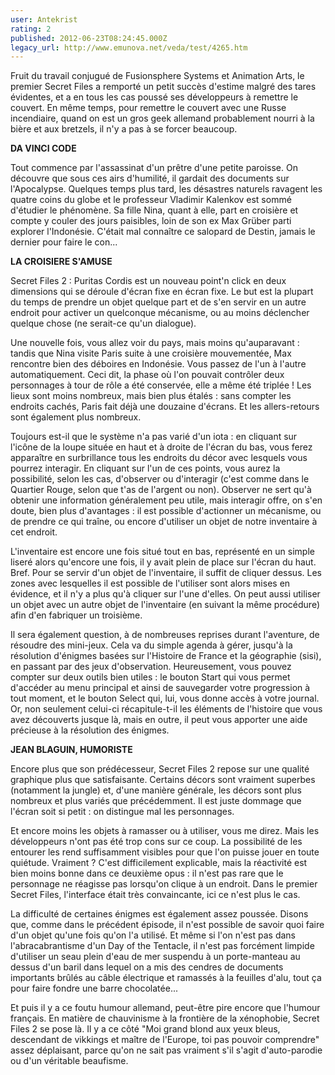 ```yaml
---
user: Antekrist
rating: 2
published: 2012-06-23T08:24:45.000Z
legacy_url: http://www.emunova.net/veda/test/4265.htm
---
```

Fruit du travail conjugué de Fusionsphere Systems et Animation Arts, le premier Secret Files a remporté un petit succès d'estime malgré des tares évidentes, et a en tous les cas poussé ses développeurs à remettre le couvert. En même temps, pour remettre le couvert avec une Russe incendiaire, quand on est un gros geek allemand probablement nourri à la bière et aux bretzels, il n'y a pas à se forcer beaucoup.  

  

**DA VINCI CODE**  

Tout commence par l'assassinat d'un prêtre d'une petite paroisse. On découvre que sous ces airs d'humilité, il gardait des documents sur l'Apocalypse. Quelques temps plus tard, les désastres naturels ravagent les quatre coins du globe et le professeur Vladimir Kalenkov est sommé d'étudier le phénomène. Sa fille Nina, quant à elle, part en croisière et compte y couler des jours paisibles, loin de son ex Max Grüber parti explorer l'Indonésie. C'était mal connaître ce salopard de Destin, jamais le dernier pour faire le con...  

  

**LA CROISIERE S'AMUSE**  

Secret Files 2 : Puritas Cordis est un nouveau point'n click en deux dimensions qui se déroule d'écran fixe en écran fixe. Le but est la plupart du temps de prendre un objet quelque part et de s'en servir en un autre endroit pour activer un quelconque mécanisme, ou au moins déclencher quelque chose (ne serait-ce qu'un dialogue).  

Une nouvelle fois, vous allez voir du pays, mais moins qu'auparavant : tandis que Nina visite Paris suite à une croisière mouvementée, Max rencontre bien des déboires en Indonésie. Vous passez de l'un à l'autre automatiquement. Ceci dit, la phase où l'on pouvait contrôler deux personnages à tour de rôle a été conservée, elle a même été triplée ! Les lieux sont moins nombreux, mais bien plus étalés : sans compter les endroits cachés, Paris fait déjà une douzaine d'écrans. Et les allers-retours sont également plus nombreux.  

Toujours est-il que le système n'a pas varié d'un iota : en cliquant sur l'icône de la loupe située en haut et à droite de l'écran du bas, vous ferez apparaître en surbrillance tous les endroits du décor avec lesquels vous pourrez interagir. En cliquant sur l'un de ces points, vous aurez la possibilité, selon les cas, d'observer ou d'interagir (c'est comme dans le Quartier Rouge, selon que t'as de l'argent ou non). Observer ne sert qu'à obtenir une information généralement peu utile, mais interagir offre, on s'en doute, bien plus d'avantages : il est possible d'actionner un mécanisme, ou de prendre ce qui traîne, ou encore d'utiliser un objet de notre inventaire à cet endroit.  

L'inventaire est encore une fois situé tout en bas, représenté en un simple liseré alors qu'encore une fois, il y avait plein de place sur l'écran du haut. Bref. Pour se servir d'un objet de l'inventaire, il suffit de cliquer dessus. Les zones avec lesquelles il est possible de l'utiliser sont alors mises en évidence, et il n'y a plus qu'à cliquer sur l'une d'elles. On peut aussi utiliser un objet avec un autre objet de l'inventaire (en suivant la même procédure) afin d'en fabriquer un troisième.  

Il sera également question, à de nombreuses reprises durant l'aventure, de résoudre des mini-jeux. Cela va du simple agenda à gérer, jusqu'à la résolution d'énigmes basées sur l'Histoire de France et la géographie (sisi), en passant par des jeux d'observation. Heureusement, vous pouvez compter sur deux outils bien utiles : le bouton Start qui vous permet d'accéder au menu principal et ainsi de sauvegarder votre progression à tout moment, et le bouton Select qui, lui, vous donne accès à votre journal. Or, non seulement celui-ci récapitule-t-il les éléments de l'histoire que vous avez découverts jusque là, mais en outre, il peut vous apporter une aide précieuse à la résolution des énigmes.  

  

**JEAN BLAGUIN, HUMORISTE**  

Encore plus que son prédécesseur, Secret Files 2 repose sur une qualité graphique plus que satisfaisante. Certains décors sont vraiment superbes (notamment la jungle) et, d'une manière générale, les décors sont plus nombreux et plus variés que précédemment. Il est juste dommage que l'écran soit si petit : on distingue mal les personnages.  

Et encore moins les objets à ramasser ou à utiliser, vous me direz. Mais les développeurs n'ont pas été trop cons sur ce coup. La possibilité de les entourer les rend suffisamment visibles pour que l'on puisse jouer en toute quiétude. Vraiment ? C'est difficilement explicable, mais la réactivité est bien moins bonne dans ce deuxième opus : il n'est pas rare que le personnage ne réagisse pas lorsqu'on clique à un endroit. Dans le premier Secret Files, l'interface était très convaincante, ici ce n'est plus le cas.  

La difficulté de certaines énigmes est également assez poussée. Disons que, comme dans le précédent épisode, il n'est possible de savoir quoi faire d'un objet qu'une fois qu'on l'a utilisé. Et même si l'on n'est pas dans l'abracabrantisme d'un Day of the Tentacle, il n'est pas forcément limpide d'utiliser un seau plein d'eau de mer suspendu à un porte-manteau au dessus d'un baril dans lequel on a mis des cendres de documents importants brûlés au câble électrique et ramassés à la feuilles d'alu, tout ça pour faire fondre une barre chocolatée...  

Et puis il y a ce foutu humour allemand, peut-être pire encore que l'humour français. En matière de chauvinisme à la frontière de la xénophobie, Secret Files 2 se pose là. Il y a ce côté "Moi grand blond aux yeux bleus, descendant de vikkings et maître de l'Europe, toi pas pouvoir comprendre" assez déplaisant, parce qu'on ne sait pas vraiment s'il s'agit d'auto-parodie ou d'un véritable beaufisme.